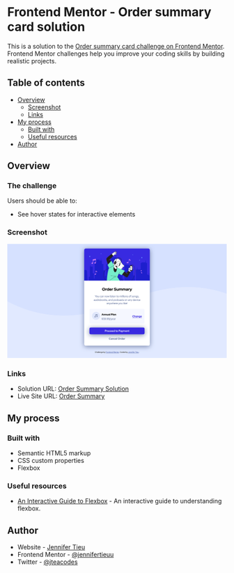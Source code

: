 # Frontend Mentor - Order summary card solution

This is a solution to the [Order summary card challenge on Frontend Mentor](https://www.frontendmentor.io/challenges/order-summary-component-QlPmajDUj). Frontend Mentor challenges help you improve your coding skills by building realistic projects. 

## Table of contents

- [Overview](#overview)
  - [Screenshot](#screenshot)
  - [Links](#links)
- [My process](#my-process)
  - [Built with](#built-with)
  - [Useful resources](#useful-resources)
- [Author](#author)

## Overview

### The challenge

Users should be able to:

- See hover states for interactive elements

### Screenshot

![Order Summary Screenshot](./order-summary-screenshot.png)

### Links

- Solution URL: [Order Summary Solution](https://github.com/jennifertieu/fem-order-summary)
- Live Site URL: [Order Summary](https://jennifertieu.github.io/fem-order-summary/)

## My process

### Built with

- Semantic HTML5 markup
- CSS custom properties
- Flexbox

### Useful resources

- [An Interactive Guide to Flexbox](https://www.joshwcomeau.com/css/interactive-guide-to-flexbox/) - An interactive guide to understanding flexbox.

## Author

- Website - [Jennifer Tieu](https://jennifertieu.com)
- Frontend Mentor - [@jennifertieuu](https://www.frontendmentor.io/profile/jennifertieuu)
- Twitter - [@jteacodes](https://www.twitter.com/jteacodes)

